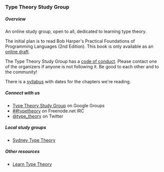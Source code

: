 ### Type Theory Study Group

##### Overview

An online study group, open to all, dedicated to learning type theory.

The initial plan is to read Bob Harper's Practical Foundations of Programming Languages (2nd Edition). This book is only available as an [online draft](http://www.cs.cmu.edu/~rwh/plbook/2nded.pdf).

The Type Theory Study Group has a [code of conduct](https://github.com/type-theory/type-theory-study-group-2015/blob/master/code-of-conduct.md). Please contact one of the organizers if anyone is not following it. Be good to each other and to the community!

There is a  [syllabus](https://github.com/type-theory/type-theory-study-group-2015/blob/master/syllabus.md) with dates for the chapters we're reading.

##### Connect with us

  * [Type Theory Study Group](https://groups.google.com/forum/#!forum/type-theory-study-group) on Google Groups
  * [##typetheory](https://www.irccloud.com/#!/ircs://irc.freenode.net:6697/%23%23typetheory) on Freenode.net IRC
  * [@type_theory](https://twitter.com/type_theory) on Twitter

##### Local study groups

* [Sydney Type Theory](http://www.meetup.com/Sydney-Type-Theory/)

##### Other resources

* [Learn Type Theory](https://github.com/type-theory/learn-tt)
